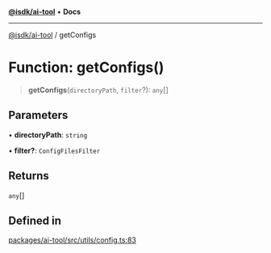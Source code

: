 [**@isdk/ai-tool**](../README.md) • **Docs**

***

[@isdk/ai-tool](../globals.md) / getConfigs

# Function: getConfigs()

> **getConfigs**(`directoryPath`, `filter`?): `any`[]

## Parameters

• **directoryPath**: `string`

• **filter?**: `ConfigFilesFilter`

## Returns

`any`[]

## Defined in

[packages/ai-tool/src/utils/config.ts:83](https://github.com/isdk/ai-tool.js/blob/b0813174e9b350ae47231f8e5f885150313123b0/src/utils/config.ts#L83)

